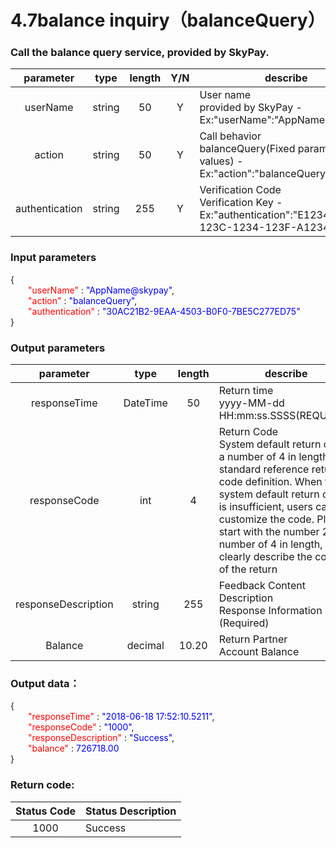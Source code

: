 # 4.7balance inquiry（balanceQuery）

### Call the balance query service, provided by SkyPay.

| parameter                        |    type     | length   |Y/N |describe|
| :-------------------------: | :-----------: |:-----:|:---:|--------------------------------|   
|userName |string|50|Y|User name <br> provided by SkyPay - Ex:"userName":"AppName@skypay"|
|action|string|50|Y|Call behavior<br>balanceQuery(Fixed parameter values) - Ex:"action":"balanceQuery"|
|authentication |string |255|Y|Verification Code <br> Verification Key - Ex:"authentication":"E1234567-123C-1234-123F-A12345670"|

### Input parameters

{<br>
    <font color=red>&ensp;&ensp;&ensp;&ensp;"userName"</font> : <font color=blue>"AppName@skypay"</font>,<br>
    <font color=red>&ensp;&ensp;&ensp;&ensp;"action"</font> : <font color=blue>"balanceQuery"</font>,<br>
    <font color=red>&ensp;&ensp;&ensp;&ensp;"authentication"</font> : <font color=blue>"30AC21B2-9EAA-4503-B0F0-7BE5C277ED75"</font><br>
}


### Output parameters
| parameter                        |    type     | length   |describe|
| :-------------------------: | :-----------: |:-----:|--------------------------------|   
|responseTime|DateTime|50|Return time<br> yyyy-MM-dd HH:mm:ss.SSSS(REQUIRED)|
|responseCode  |int|4|Return Code <br> System default return code, a number of 4 in length, standard reference return code definition. When the system default return code is insufficient, users can customize the code. Please start with the number 2, a number of 4 in length, and clearly describe the content of the return|
|responseDescription|string|255|Feedback Content Description<br> Response Information (Required)|
|Balance |decimal|10.20|Return Partner<br> Account Balance|

### Output data：

{<br>
    <font color=red>&ensp;&ensp;&ensp;&ensp;"responseTime"</font> : <font color=blue>"2018-06-18 17:52:10.5211"</font>,<br>
    <font color=red>&ensp;&ensp;&ensp;&ensp;"responseCode"</font> : <font color=blue>"1000"</font>,<br>
    <font color=red>&ensp;&ensp;&ensp;&ensp;"responseDescription"</font> : <font color=blue>"Success"</font>,<br>
    <font color=red>&ensp;&ensp;&ensp;&ensp;"balance"</font> : <font color=blue>726718.00</font><br>
}


### Return code:

| Status  Code                     |   Status Description    | 
| :-------------------------: | :----------- |
|1000 |Success|